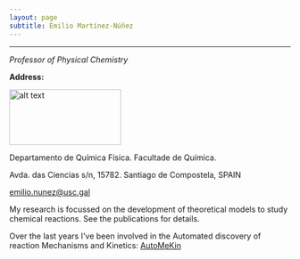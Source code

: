 ```yaml
---
layout: page
subtitle: Emilio Martínez-Núñez
---
```


****
_Professor of Physical Chemistry_

**Address:** 

<p align="left">
   <img src="assets/img/facultade.png" alt="alt text" width="200" height="100">
</p>


Departamento de Química Física. Facultade de Química.

Avda. das Ciencias s/n, 15782. Santiago de Compostela, SPAIN

[emilio.nunez@usc.gal](mailto:emilio.nunez@usc.gal)

My research is focussed on the development of theoretical models to study chemical reactions. See the publications for details.

Over the last years I've been involved in the Automated discovery of reaction Mechanisms and Kinetics: [AutoMeKin](https://github.com/emartineznunez/AutoMeKin)

